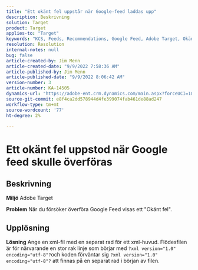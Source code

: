 ```yaml
---
title: "Ett okänt fel uppstår när Google-feed laddas upp"
description: Beskrivning
solution: Target
product: Target
applies-to: "Target"
keywords: "KCS, Feeds, Recommendations, Google Feed, Adobe Target, Okänt fel"
resolution: Resolution
internal-notes: null
bug: false
article-created-by: Jim Menn
article-created-date: "9/9/2022 7:58:36 AM"
article-published-by: Jim Menn
article-published-date: "9/9/2022 8:06:42 AM"
version-number: 3
article-number: KA-14505
dynamics-url: "https://adobe-ent.crm.dynamics.com/main.aspx?forceUCI=1&pagetype=entityrecord&etn=knowledgearticle&id=c9c8642f-1530-ed11-9db1-0022480866ad"
source-git-commit: e8f4ca2dd578944d4fe399074fab461de88ad247
workflow-type: tm+mt
source-wordcount: '77'
ht-degree: 2%

---
```


# Ett okänt fel uppstod när Google feed skulle överföras

## Beskrivning


<b>Miljö</b>
Adobe Target

<b>Problem</b>
När du försöker överföra Google Feed visas ett &quot;Okänt fel&quot;.


## Upplösning


<b>Lösning</b>
Ange en xml-fil med en separat rad för ett xml-huvud.
Flödesfilen är för närvarande en stor rak linje som börjar med `?xml version="1.0" encoding="utf-8"?`och koden förväntar sig `?xml version="1.0" encoding="utf-8"?` att finnas på en separat rad i början av filen.
